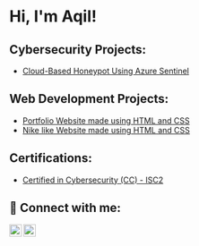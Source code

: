 <h1>Hi, I'm Aqil! </h1>

<h2> Cybersecurity Projects:</h2>

  - [Cloud-Based Honeypot Using Azure Sentinel](https://github.com/aqiiil/cloud-based-honeypot)

<h2> Web Development Projects:</h2>

  - [Portfolio Website made using HTML and CSS](https://github.com/aqiiil/portfolio-website1)
  - [Nike like Website made using HTML and CSS](https://github.com/aqiiil/nike-website)
 
<h2> Certifications: </h2>

- [Certified in Cybersecurity (CC) - ISC2](https://www.credly.com/badges/3e103208-bec2-4f7b-a850-6ee1dfe37287/public_url)


<h2> 🤳 Connect with me:</h2>

[<img align="left" alt="JoshMadakor | LinkedIn" width="22px" src="https://cdn.jsdelivr.net/npm/simple-icons@v3/icons/linkedin.svg" />][linkedin]
[<img align="left" alt="JoshMadakor | Instagram" width="22px" src="https://cdn.jsdelivr.net/npm/simple-icons@v3/icons/instagram.svg" />][instagram]

[instagram]: https://www.instagram.com//
[linkedin]: https://linkedin.com/in/aqilhameed

<!--
**joshmadakor1/joshmadakor1** is a ✨ _special_ ✨ repository because its `README.md` (this file) appears on your GitHub profile.

Here are some ideas to get you started:

- 🔭 I’m currently working on ...
- 🌱 I’m currently learning ...
- 👯 I’m looking to collaborate on ...
- 🤔 I’m looking for help with ...
- 💬 Ask me about ...
- 📫 How to reach me: ...
- 😄 Pronouns: ...
- ⚡ Fun fact: ...
-->
